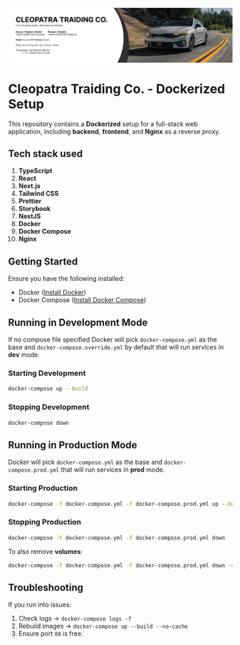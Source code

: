![Cleopatra Trading Co.](./images/banner.jpg)

# Cleopatra Traiding Co. - Dockerized Setup

This repository contains a **Dockerized** setup for a full-stack web application, including **backend**, **frontend**, and **Nginx** as a reverse proxy.

## Tech stack used

1. **TypeScript**
2. **React**
3. **Next.js**
4. **Tailwind CSS**
5. **Prettier**
6. **Storybook**
7. **NestJS**
8. **Docker**
9. **Docker Compose**
10. **Nginx**

## Getting Started

Ensure you have the following installed:

- Docker ([Install Docker](https://docs.docker.com/get-docker/))
- Docker Compose ([Install Docker Compose](https://docs.docker.com/compose/install/))

## Running in Development Mode

If no compose file specified Docker will pick `docker-compose.yml` as the base and `docker-compose.override.yml` by default that will run services in **dev** mode.

### Starting Development

```sh
docker-compose up --build
```

### Stopping Development

```sh
docker-compose down
```

## Running in Production Mode

Docker will pick `docker-compose.yml` as the base and `docker-compose.prod.yml` that will run services in **prod** mode.

### Starting Production

```sh
docker-compose -f docker-compose.yml -f docker-compose.prod.yml up --build -d
```

### Stopping Production

```sh
docker-compose -f docker-compose.yml -f docker-compose.prod.yml down
```

To also remove **volumes**:

```sh
docker-compose -f docker-compose.yml -f docker-compose.prod.yml down -v
```

## Troubleshooting

If you run into issues:

1. Check logs → `docker-compose logs -f`
2. Rebuild images → `docker-compose up --build --no-cache`
3. Ensure port `80` is free.
